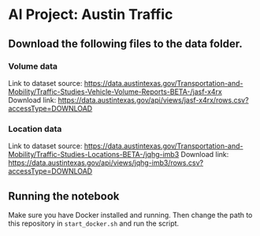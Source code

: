 # AI Project: Austin Traffic 

## Download the following files to the data folder. 

### Volume data 
Link to dataset source:
https://data.austintexas.gov/Transportation-and-Mobility/Traffic-Studies-Vehicle-Volume-Reports-BETA-/jasf-x4rx
Download link:
https://data.austintexas.gov/api/views/jasf-x4rx/rows.csv?accessType=DOWNLOAD

### Location data
Link to dataset source:
https://data.austintexas.gov/Transportation-and-Mobility/Traffic-Studies-Locations-BETA-/jqhg-imb3
Download link:
https://data.austintexas.gov/api/views/jqhg-imb3/rows.csv?accessType=DOWNLOAD

## Running the notebook
Make sure you have Docker installed and running. Then change the path to this repository in `start_docker.sh` and run the script. 

